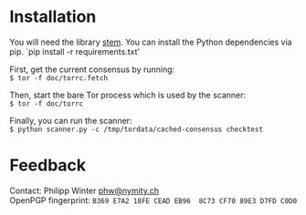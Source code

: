 Installation
============

You will need the library [stem](https://stem.torproject.org).
You can install the Python dependencies via pip.
`pip install -r requirements.txt'

First, get the current consensus by running:  
`$ tor -f doc/torrc.fetch`

Then, start the bare Tor process which is used by the scanner:  
`$ tor -f doc/torrc`

Finally, you can run the scanner:  
`$ python scanner.py -c /tmp/tordata/cached-consensus checktest`

Feedback
========

Contact: Philipp Winter <phw@nymity.ch>  
OpenPGP fingerprint: `B369 E7A2 18FE CEAD EB96  8C73 CF70 89E3 D7FD C0D0`
